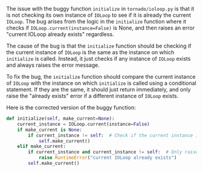 The issue with the buggy function `initialize` in `tornado/ioloop.py` is that it is not checking its own instance of `IOLoop` to see if it is already the current `IOLoop`. The bug arises from the logic in the `initialize` function where it checks if `IOLoop.current(instance=False)` is None, and then raises an error "current IOLoop already exists" regardless.

The cause of the bug is that the `initialize` function should be checking if the current instance of `IOLoop` is the same as the instance on which `initialize` is called. Instead, it just checks if any instance of `IOLoop` exists and always raises the error message.

To fix the bug, the `initialize` function should compare the current instance of `IOLoop` with the instance on which `initialize` is called using a conditional statement. If they are the same, it should just return immediately, and only raise the "already exists" error if a different instance of `IOLoop` exists.

Here is the corrected version of the buggy function:

```python
def initialize(self, make_current=None):
    current_instance = IOLoop.current(instance=False)
    if make_current is None:
        if current_instance != self:  # Check if the current instance is not the same as this instance
            self.make_current()
    elif make_current:
        if current_instance and current_instance != self:  # Only raise error if current instance is different
            raise RuntimeError("current IOLoop already exists")
        self.make_current()
```